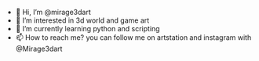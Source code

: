 - 👋 Hi, I’m @mirage3dart
- 👀 I’m interested in 3d world and game art
- 🌱 I’m currently learning python and scripting
- 📫 How to reach me?
you can follow me on artstation and instagram with @Mirage3dart 

<!---
mirage3dart/mirage3dart is a ✨ special ✨ repository because its `README.md` (this file) appears on your GitHub profile.
You can click the Preview link to take a look at your changes.
--->
